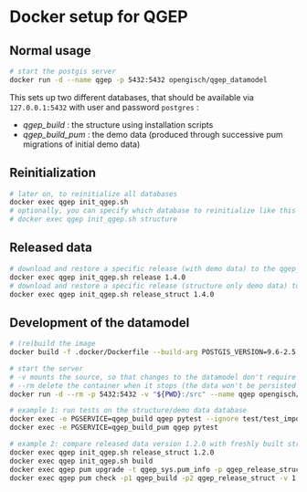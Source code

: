 Docker setup for QGEP
=========================

Normal usage
----------------

```bash
# start the postgis server
docker run -d --name qgep -p 5432:5432 opengisch/qgep_datamodel
```

This sets up two different databases, that should be available via `127.0.0.1:5432` with user and password `postgres` :

- *qgep_build* : the structure using installation scripts
- *qgep_build_pum* : the demo data (produced through successive pum migrations of initial demo data)

Reinitialization
----------------

```bash
# later on, to reinitialize all databases
docker exec qgep init_qgep.sh
# optionally, you can specify which database to reinitialize like this 
# docker exec qgep init_qgep.sh structure
```

Released data
----------------

```bash
# download and restore a specific release (with demo data) to the qgep_release database
docker exec qgep init_qgep.sh release 1.4.0
# download and restore a specific release (structure only demo data) to the qgep_release_struct database
docker exec qgep init_qgep.sh release_struct 1.4.0
```

Development of the datamodel
----------------

```bash
# (re)build the image
docker build -f .docker/Dockerfile --build-arg POSTGIS_VERSION=9.6-2.5 --tag opengisch/qgep_datamodel .

# start the server
# -v mounts the source, so that changes to the datamodel don't require rebuild
# --rm delete the container when it stops (the data won't be persisted !)
docker run -d --rm -p 5432:5432 -v "${PWD}:/src" --name qgep opengisch/qgep_datamodel

# example 1: run tests on the structure/demo data database
docker exec -e PGSERVICE=qgep_build qgep pytest --ignore test/test_import.py
docker exec -e PGSERVICE=qgep_build_pum qgep pytest

# example 2: compare released data version 1.2.0 with freshly built structure
docker exec qgep init_qgep.sh release_struct 1.2.0
docker exec qgep init_qgep.sh build
docker exec qgep pum upgrade -t qgep_sys.pum_info -p qgep_release_struct -d delta -v int SRID 2056
docker exec qgep pum check -p1 qgep_build -p2 qgep_release_struct -v 1
```
